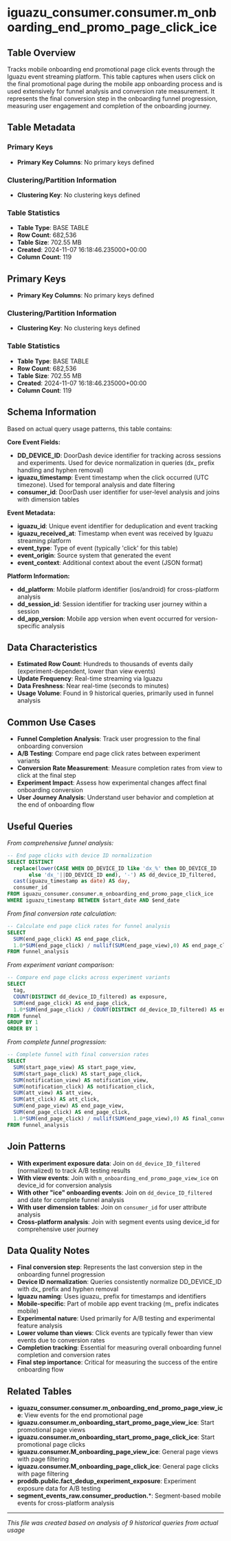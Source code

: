# iguazu_consumer.consumer.m_onboarding_end_promo_page_click_ice

## Table Overview
Tracks mobile onboarding end promotional page click events through the Iguazu event streaming platform. This table captures when users click on the final promotional page during the mobile app onboarding process and is used extensively for funnel analysis and conversion rate measurement. It represents the final conversion step in the onboarding funnel progression, measuring user engagement and completion of the onboarding journey.

## Table Metadata
### Primary Keys
- **Primary Key Columns**: No primary keys defined
### Clustering/Partition Information
- **Clustering Key**: No clustering keys defined
### Table Statistics
- **Table Type**: BASE TABLE
- **Row Count**: 682,536
- **Table Size**: 702.55 MB
- **Created**: 2024-11-07 16:18:46.235000+00:00
- **Column Count**: 119

## Primary Keys
- **Primary Key Columns**: No primary keys defined
### Clustering/Partition Information
- **Clustering Key**: No clustering keys defined
### Table Statistics
- **Table Type**: BASE TABLE
- **Row Count**: 682,536
- **Table Size**: 702.55 MB
- **Created**: 2024-11-07 16:18:46.235000+00:00
- **Column Count**: 119

## Schema Information
Based on actual query usage patterns, this table contains:

**Core Event Fields:**
- **DD_DEVICE_ID**: DoorDash device identifier for tracking across sessions and experiments. Used for device normalization in queries (dx_ prefix handling and hyphen removal)
- **iguazu_timestamp**: Event timestamp when the click occurred (UTC timezone). Used for temporal analysis and date filtering
- **consumer_id**: DoorDash user identifier for user-level analysis and joins with dimension tables

**Event Metadata:**
- **iguazu_id**: Unique event identifier for deduplication and event tracking
- **iguazu_received_at**: Timestamp when event was received by Iguazu streaming platform
- **event_type**: Type of event (typically 'click' for this table)
- **event_origin**: Source system that generated the event
- **event_context**: Additional context about the event (JSON format)

**Platform Information:**
- **dd_platform**: Mobile platform identifier (ios/android) for cross-platform analysis
- **dd_session_id**: Session identifier for tracking user journey within a session
- **dd_app_version**: Mobile app version when event occurred for version-specific analysis

## Data Characteristics
- **Estimated Row Count**: Hundreds to thousands of events daily (experiment-dependent, lower than view events)
- **Update Frequency**: Real-time streaming via Iguazu
- **Data Freshness**: Near real-time (seconds to minutes)
- **Usage Volume**: Found in 9 historical queries, primarily used in funnel analysis

## Common Use Cases
- **Funnel Completion Analysis**: Track user progression to the final onboarding conversion
- **A/B Testing**: Compare end page click rates between experiment variants
- **Conversion Rate Measurement**: Measure completion rates from view to click at the final step
- **Experiment Impact**: Assess how experimental changes affect final onboarding conversion
- **User Journey Analysis**: Understand user behavior and completion at the end of onboarding flow

## Useful Queries

*From comprehensive funnel analysis:*
```sql
-- End page clicks with device ID normalization
SELECT DISTINCT  
  replace(lower(CASE WHEN DD_DEVICE_ID like 'dx_%' then DD_DEVICE_ID
       else 'dx_'||DD_DEVICE_ID end), '-') AS dd_device_ID_filtered,
  cast(iguazu_timestamp as date) AS day,
  consumer_id
FROM iguazu_consumer.consumer.m_onboarding_end_promo_page_click_ice
WHERE iguazu_timestamp BETWEEN $start_date AND $end_date
```

*From final conversion rate calculation:*
```sql
-- Calculate end page click rates for funnel analysis
SELECT 
  SUM(end_page_click) AS end_page_click,
  1.0*SUM(end_page_click) / nullif(SUM(end_page_view),0) AS end_page_click_rate
FROM funnel_analysis
```

*From experiment variant comparison:*
```sql
-- Compare end page clicks across experiment variants
SELECT 
  tag,
  COUNT(DISTINCT dd_device_ID_filtered) as exposure,
  SUM(end_page_click) AS end_page_click,
  1.0*SUM(end_page_click) / COUNT(DISTINCT dd_device_ID_filtered) AS end_page_click_rate
FROM funnel 
GROUP BY 1
ORDER BY 1
```

*From complete funnel progression:*
```sql
-- Complete funnel with final conversion rates
SELECT 
  SUM(start_page_view) AS start_page_view,
  SUM(start_page_click) AS start_page_click,
  SUM(notification_view) AS notification_view,
  SUM(notification_click) AS notification_click,
  SUM(att_view) AS att_view,
  SUM(att_click) AS att_click,
  SUM(end_page_view) AS end_page_view,
  SUM(end_page_click) AS end_page_click,
  1.0*SUM(end_page_click) / nullif(SUM(end_page_view),0) AS final_conversion_rate
FROM funnel_analysis
```

## Join Patterns
- **With experiment exposure data**: Join on `dd_device_ID_filtered` (normalized) to track A/B testing results
- **With view events**: Join with `m_onboarding_end_promo_page_view_ice` on device_id for conversion analysis
- **With other "ice" onboarding events**: Join on `dd_device_ID_filtered` and date for complete funnel analysis
- **With user dimension tables**: Join on `consumer_id` for user attribute analysis
- **Cross-platform analysis**: Join with segment events using device_id for comprehensive user journey

## Data Quality Notes
- **Final conversion step**: Represents the last conversion step in the onboarding funnel progression
- **Device ID normalization**: Queries consistently normalize DD_DEVICE_ID with dx_ prefix and hyphen removal
- **Iguazu naming**: Uses iguazu_ prefix for timestamps and identifiers
- **Mobile-specific**: Part of mobile app event tracking (m_ prefix indicates mobile)
- **Experimental nature**: Used primarily for A/B testing and experimental feature analysis
- **Lower volume than views**: Click events are typically fewer than view events due to conversion rates
- **Completion tracking**: Essential for measuring overall onboarding funnel completion and conversion rates
- **Final step importance**: Critical for measuring the success of the entire onboarding flow

## Related Tables
- **iguazu_consumer.consumer.m_onboarding_end_promo_page_view_ice**: View events for the end promotional page
- **iguazu.consumer.m_onboarding_start_promo_page_view_ice**: Start promotional page views
- **iguazu.consumer.m_onboarding_start_promo_page_click_ice**: Start promotional page clicks
- **iguazu.consumer.M_onboarding_page_view_ice**: General page views with page filtering
- **iguazu.consumer.M_onboarding_page_click_ice**: General page clicks with page filtering
- **proddb.public.fact_dedup_experiment_exposure**: Experiment exposure data for A/B testing
- **segment_events_raw.consumer_production.***: Segment-based mobile events for cross-platform analysis

---
*This file was created based on analysis of 9 historical queries from actual usage*
